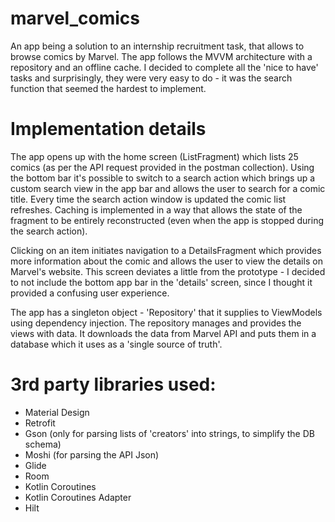 # marvel_comics
An app being a solution to an internship recruitment task, that allows to browse comics by Marvel.
The app follows the MVVM architecture with a repository and an offline cache. I decided to complete all the 'nice to have' tasks and surprisingly, they were very easy to do - it was the search function that seemed the hardest to implement.

# Implementation details
The app opens up with the home screen (ListFragment) which lists 25 comics (as per the API request provided in the postman collection). Using the bottom bar it's possible to switch to a search action which brings up a custom search view in the app bar and allows the user to search for a comic title. Every time the search action window is updated the comic list refreshes. Caching is implemented in a way that allows the state of the fragment to be entirely reconstructed (even when the app is stopped during the search action).

Clicking on an item initiates navigation to a DetailsFragment which provides more information about the comic and allows the user to view the details on Marvel's website. This screen deviates a little from the prototype - I decided to not include the bottom app bar in the 'details' screen, since I thought it provided a confusing user experience.

The app has a singleton object - 'Repository' that it supplies to ViewModels using dependency injection. The repository manages and provides the views with data. It downloads the data from Marvel API and puts them in a database which it uses as a 'single source of truth'.

# 3rd party libraries used:
- Material Design
- Retrofit
- Gson (only for parsing lists of 'creators' into strings, to simplify the DB schema)
- Moshi (for parsing the API Json)
- Glide
- Room
- Kotlin Coroutines
- Kotlin Coroutines Adapter
- Hilt
